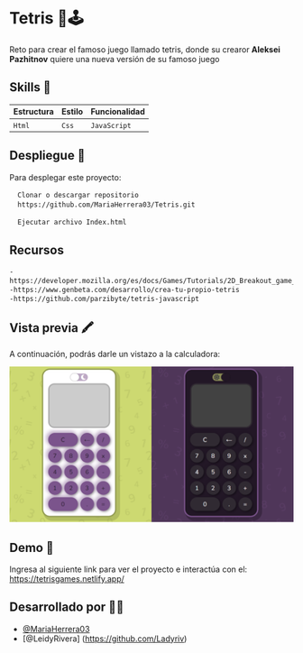 # Tetris 🧱🕹️

Reto para crear el famoso juego llamado tetris, donde su crearor **Aleksei Pazhitnov** quiere una nueva versión de su famoso juego

## Skills 🧰

|  Estructura    |        Estilo       |     Funcionalidad   |
|----------------|---------------------|---------------------|
|    `Html`      |        `Css`        |     `JavaScript`    |

## Despliegue  📁

Para desplegar este proyecto:  

```bash
  Clonar o descargar repositorio
  https://github.com/MariaHerrera03/Tetris.git
```
```bash
  Ejecutar archivo Index.html
```  
## Recursos
```
-https://developer.mozilla.org/es/docs/Games/Tutorials/2D_Breakout_game_pure_JavaScript/Create_the_Canvas_and_draw_on_it
-https://www.genbeta.com/desarrollo/crea-tu-propio-tetris
-https://github.com/parzibyte/tetris-javascript
```
## Vista previa 🖍️
A continuación, podrás darle un vistazo a la calculadora:

![App Screenshot](https://github.com/MariaHerrera03/CalculadoraJS/blob/main/assets/img/CalculadoraJS.png)

## Demo 🔗

Ingresa al siguiente link para ver el proyecto e interactúa con el:
https://tetrisgames.netlify.app/

## Desarrollado por 👩‍💻

- [@MariaHerrera03](https://github.com/MariaHerrera03)
- [@LeidyRivera] (https://github.com/Ladyriv)